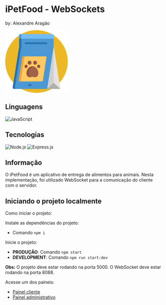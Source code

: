 # iPetFood - WebSockets
by: Alexandre Aragão

<div style="width: 100%; display: flex; align-items: center">
  <center>
    <img height="200px" src="./public/images/icon.png" />
  </center>
</div>


## Linguagens
![JavaScript](https://img.shields.io/badge/-JavaScript-000?&logo=JavaScript&logoColor=ddc508)

## Tecnologias
![Node.js](https://img.shields.io/badge/-Node.js-000?&logo=node.js)
![Express.js](https://img.shields.io/badge/-Express.js-000?&logo=express)

## Informação
O iPetFood é um aplicativo de entrega de alimentos para animais. Nesta implementação, foi utilizado WebSocket para a comunicação do cliente com o servidor.

## Iniciando o projeto localmente
Como iniciar o projeto:

Instale as dependências do projeto:
- Comando `npm i`

Inicie o projeto:
- **PRODUÇÃO**: Comando `npm start`
- **DEVELOPMENT**: Comando `npm run start:dev`

**Obs:** O projeto deve estar rodando na porta 5000. O WebSocket deve estar rodando na porta 8088.

Acesse um dos paineis:
- [Painel cliente](http://localhost:5000/)
- [Painel administrativo](http://localhost:5000/admin)
